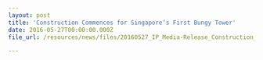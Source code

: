 ```yaml
---
layout: post
title: 'Construction Commences for Singapore’s First Bungy Tower'
date: 2016-05-27T00:00:00.000Z
file_url: /resources/news/files/20160527_IP_Media-Release_Construction_Commences_for_Singapores_First_Bungy_Tower.pdf

---
```

